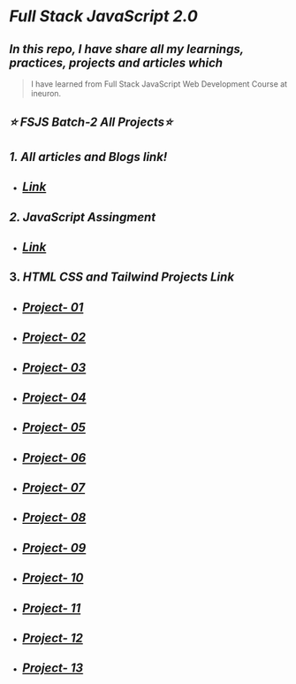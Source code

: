 # _Full Stack JavaScript 2.0_


## _In this repo, I have share all my learnings, practices, projects and articles which_ 
> I have learned from Full Stack JavaScript Web Development Course at ineuron.


## _⭐ FSJS Batch-2 All Projects⭐_

## _1. All articles and Blogs link!_

- ## _[Link](https://github.com/krrishmittal/FSJS2.0/tree/main/Articles)_

##  _2. JavaScript Assingment_

- ## _[Link]()_

## 3. _HTML CSS and Tailwind Projects Link_
- ## _[Project- 01](https://github.com/krrishmittal/FSJS2.0/tree/main/HTML%20and%20CSS%20Assignment/Week%2003/FSJS%202.0%20Project%2001)_

- ## _[Project- 02](https://github.com/krrishmittal/FSJS2.0/tree/main/HTML%20and%20CSS%20Assignment/Week%2003/FSJS%202.0%20Project%2002)_

- ## _[Project- 03]()_

- ## _[Project- 04]()_

- ## _[Project- 05]()_

- ## _[Project- 06]()_

- ## _[Project- 07]()_

- ## _[Project- 08]()_

- ## _[Project- 09]()_

- ## _[Project- 10]()_

- ## _[Project- 11]()_

- ## _[Project- 12]()_

- ## _[Project- 13]()_

